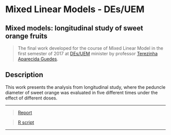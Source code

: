 # Mixed Linear Models - DEs/UEM #

## Mixed models: longitudinal study of sweet orange fruits

 > The final work developed for the course of Mixed Linear Model in the first semester of 2017 at [DEs/UEM](http://www.des.uem.br/) minister by professor [Terezinha Aparecida Guedes](http://buscatextual.cnpq.br/buscatextual/visualizacv.do?metodo=apresentar&id=K4783137J6).

## Description

This work presents the analysis from longitudinal study, where the peduncle diameter of sweet orange was evaluated in five different times under the effect of different doses.


***
> [Report](https://github.com/AndrMenezes/mm2017/raw/master/report.pdf)

> [R script](https://github.com/AndrMenezes/mm2017/raw/master/analysis.R)
***



